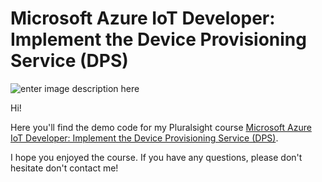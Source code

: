 # Microsoft Azure IoT Developer: Implement the Device Provisioning Service (DPS)

![enter image description here](https://www.pluralsight.com/content/dam/pluralsight/newsroom/brand-assets/logos/pluralsight-logo-vrt-color-2.png)  

Hi!

Here you'll find the demo code for my Pluralsight course [Microsoft Azure IoT Developer: Implement the Device Provisioning Service (DPS)](https://www.pluralsight.com/authors/jurgen-kevelaers).

I hope you enjoyed the course. If you have any questions, please don't hesitate don't contact me!
